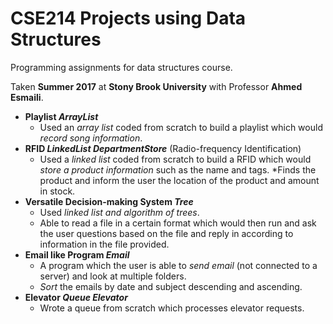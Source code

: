 # CSE214 Projects using Data Structures
Programming assignments for data structures course.

Taken **Summer 2017** at **Stony Brook University** with Professor **Ahmed Esmaili**.

* **Playlist _ArrayList_**
    * Used an _array list_ coded from scratch to build a playlist which would _record song information_.
*	**RFID _LinkedList DepartmentStore_** (Radio-frequency Identification)
    * Used a _linked list_ coded from scratch to build a RFID which would _store a product information_ such as the name and tags.
    *Finds the product and inform the user the location of the product and amount in stock.
*	**Versatile Decision-making System _Tree_**
    * Used _linked list and algorithm of trees_.
    * Able to read a file in a certain format which would then run and ask the user questions based on the file and reply in according to information in the file provided.
*	**Email like Program _Email_**
    * A program which the user is able to _send email_ (not connected to a server) and look at multiple folders.
    * _Sort_ the emails by date and subject descending and ascending.
* **Elevator _Queue Elevator_**
    * Wrote a queue from scratch which processes elevator requests.
